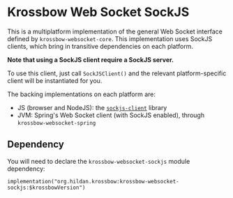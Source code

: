 # Krossbow Web Socket SockJS

This is a multiplatform implementation of the general Web Socket interface defined by `krossbow-websocket-core`.
This implementation uses SockJS clients, which bring in transitive dependencies on each platform.

**Note that using a SockJS client require a SockJS server.**

To use this client, just call `SockJSClient()` and the relevant platform-specific client will be instantiated for you.

The backing implementations on each platform are:

- JS (browser and NodeJS): the [`sockjs-client`](https://github.com/sockjs/sockjs-client) library
- JVM: Spring's Web Socket client (with SockJS enabled), through `krossbow-websocket-spring`

## Dependency

You will need to declare the `krossbow-websocket-sockjs` module dependency:

```
implementation("org.hildan.krossbow:krossbow-websocket-sockjs:$krossbowVersion")
```
